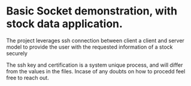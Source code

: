 # Basic Socket demonstration, with stock data application.

The project leverages ssh connection between client a client and server model to provide the user with the requested information of a stock securely

The ssh key and certification is a system unique process, and will differ from the values in the files. Incase of any doubts on how to procedd feel free to reach out.
